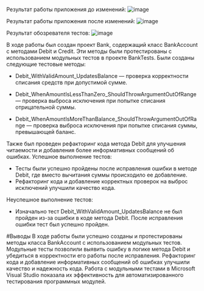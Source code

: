 Результат работы приложения до изменений:
![image](https://github.com/user-attachments/assets/c7b3b086-49e6-4aca-83fc-a5fe3875774d)

Результат работы приложения после изменений:
![image](https://github.com/user-attachments/assets/0b3eeaf4-e230-440b-bb97-bfd9db83bb8a)

Результат обозревателя тестов:
![image](https://github.com/user-attachments/assets/949df82e-b0c8-4ef4-aa96-79b97b9e2e87)

В ходе работы был создан проект Bank, содержащий класс BankAccount с методами Debit и Credit. Эти методы были протестированы с использованием модульных тестов в проекте BankTests. 
Были созданы следующие тестовые методы:

- Debit_WithValidAmount_UpdatesBalance — проверка корректности списания средств при допустимой сумме.

- Debit_WhenAmountIsLessThanZero_ShouldThrowArgumentOutOfRange — проверка выброса исключения при попытке списания отрицательной суммы.

- Debit_WhenAmountIsMoreThanBalance_ShouldThrowArgumentOutOfRange — проверка выброса исключения при попытке списания суммы, превышающей баланс.

Также был проведен рефакторинг кода метода Debit для улучшения читаемости и добавления более информативных сообщений об ошибках.
Успешное выполнение тестов:
- Тесты были успешно пройдены после исправления ошибки в методе Debit, где вместо вычитания суммы происходило ее добавление.
- Рефакторинг кода и добавление корректных проверок на выброс исключений улучшили качество кода.

Неуспешное выполнение тестов:
- Изначально тест Debit_WithValidAmount_UpdatesBalance не был пройден из-за ошибки в коде метода Debit. После исправления ошибки тест был успешно пройден.

#Выводы 
В ходе работы были успешно созданы и протестированы методы класса BankAccount с использованием модульных тестов.
Модульные тесты позволили выявить ошибку в логике метода Debit и убедиться в корректности его работы после исправления.
Рефакторинг кода и добавление информативных сообщений об ошибках улучшили качество и надежность кода.
Работа с модульными тестами в Microsoft Visual Studio показала их эффективность для автоматизированного тестирования программных модулей.



